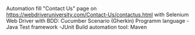 Automation fill "Contact Us" page on https://webdriveruniversity.com/Contact-Us/contactus.html
with Selenium Web Driver
with BDD: Cucumber Scenario (Gherkin)
Programm language -Java 
Test framework -JUnit 
Build automation tool: Maven
